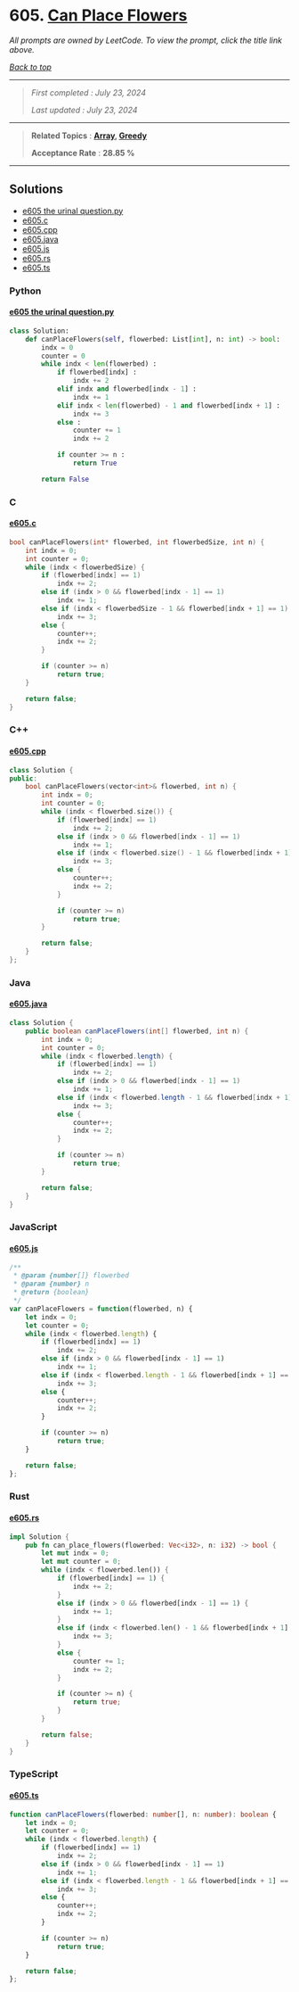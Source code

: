 # 605. [Can Place Flowers](<https://leetcode.com/problems/can-place-flowers>)

*All prompts are owned by LeetCode. To view the prompt, click the title link above.*

*[Back to top](<../README.md>)*

------

> *First completed : July 23, 2024*
>
> *Last updated : July 23, 2024*

------

> **Related Topics** : **[Array](<by_topic/Array.md>), [Greedy](<by_topic/Greedy.md>)**
>
> **Acceptance Rate** : **28.85 %**

------

## Solutions

- [e605 the urinal question.py](<../my-submissions/e605 the urinal question.py>)
- [e605.c](<../my-submissions/e605.c>)
- [e605.cpp](<../my-submissions/e605.cpp>)
- [e605.java](<../my-submissions/e605.java>)
- [e605.js](<../my-submissions/e605.js>)
- [e605.rs](<../my-submissions/e605.rs>)
- [e605.ts](<../my-submissions/e605.ts>)
### Python
#### [e605 the urinal question.py](<../my-submissions/e605 the urinal question.py>)
```Python
class Solution:
    def canPlaceFlowers(self, flowerbed: List[int], n: int) -> bool:
        indx = 0
        counter = 0
        while indx < len(flowerbed) :
            if flowerbed[indx] :
                indx += 2
            elif indx and flowerbed[indx - 1] :
                indx += 1
            elif indx < len(flowerbed) - 1 and flowerbed[indx + 1] :
                indx += 3
            else :
                counter += 1
                indx += 2

            if counter >= n :
                return True

        return False
```

### C
#### [e605.c](<../my-submissions/e605.c>)
```C
bool canPlaceFlowers(int* flowerbed, int flowerbedSize, int n) {
    int indx = 0;
    int counter = 0;
    while (indx < flowerbedSize) {
        if (flowerbed[indx] == 1)
            indx += 2;
        else if (indx > 0 && flowerbed[indx - 1] == 1)
            indx += 1;
        else if (indx < flowerbedSize - 1 && flowerbed[indx + 1] == 1)
            indx += 3;
        else {
            counter++;
            indx += 2;
        }

        if (counter >= n)
            return true;
    }

    return false;
}
```

### C++
#### [e605.cpp](<../my-submissions/e605.cpp>)
```C++
class Solution {
public:
    bool canPlaceFlowers(vector<int>& flowerbed, int n) {
        int indx = 0;
        int counter = 0;
        while (indx < flowerbed.size()) {
            if (flowerbed[indx] == 1)
                indx += 2;
            else if (indx > 0 && flowerbed[indx - 1] == 1)
                indx += 1;
            else if (indx < flowerbed.size() - 1 && flowerbed[indx + 1] == 1)
                indx += 3;
            else {
                counter++;
                indx += 2;
            }

            if (counter >= n)
                return true;
        }

        return false;
    }
};
```

### Java
#### [e605.java](<../my-submissions/e605.java>)
```Java
class Solution {
    public boolean canPlaceFlowers(int[] flowerbed, int n) {
        int indx = 0;
        int counter = 0;
        while (indx < flowerbed.length) {
            if (flowerbed[indx] == 1)
                indx += 2;
            else if (indx > 0 && flowerbed[indx - 1] == 1)
                indx += 1;
            else if (indx < flowerbed.length - 1 && flowerbed[indx + 1] == 1)
                indx += 3;
            else {
                counter++;
                indx += 2;
            }

            if (counter >= n)
                return true;
        }

        return false;
    }
}
```

### JavaScript
#### [e605.js](<../my-submissions/e605.js>)
```JavaScript
/**
 * @param {number[]} flowerbed
 * @param {number} n
 * @return {boolean}
 */
var canPlaceFlowers = function(flowerbed, n) {
    let indx = 0;
    let counter = 0;
    while (indx < flowerbed.length) {
        if (flowerbed[indx] == 1)
            indx += 2;
        else if (indx > 0 && flowerbed[indx - 1] == 1)
            indx += 1;
        else if (indx < flowerbed.length - 1 && flowerbed[indx + 1] == 1)
            indx += 3;
        else {
            counter++;
            indx += 2;
        }

        if (counter >= n)
            return true;
    }

    return false;
};
```

### Rust
#### [e605.rs](<../my-submissions/e605.rs>)
```Rust
impl Solution {
    pub fn can_place_flowers(flowerbed: Vec<i32>, n: i32) -> bool {
        let mut indx = 0;
        let mut counter = 0;
        while (indx < flowerbed.len()) {
            if (flowerbed[indx] == 1) {
                indx += 2;
            }
            else if (indx > 0 && flowerbed[indx - 1] == 1) {
                indx += 1;
            }
            else if (indx < flowerbed.len() - 1 && flowerbed[indx + 1] == 1) {
                indx += 3;
            }
            else {
                counter += 1;
                indx += 2;
            }

            if (counter >= n) {
                return true;
            }
        }

        return false;
    }
}
```

### TypeScript
#### [e605.ts](<../my-submissions/e605.ts>)
```TypeScript
function canPlaceFlowers(flowerbed: number[], n: number): boolean {
    let indx = 0;
    let counter = 0;
    while (indx < flowerbed.length) {
        if (flowerbed[indx] == 1)
            indx += 2;
        else if (indx > 0 && flowerbed[indx - 1] == 1)
            indx += 1;
        else if (indx < flowerbed.length - 1 && flowerbed[indx + 1] == 1)
            indx += 3;
        else {
            counter++;
            indx += 2;
        }

        if (counter >= n)
            return true;
    }

    return false;
};
```

